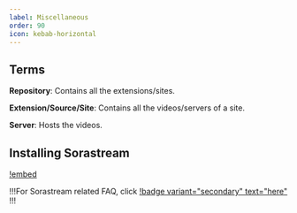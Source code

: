 ```yaml
---
label: Miscellaneous
order: 90
icon: kebab-horizontal
---
```

## Terms

**Repository**: Contains all the extensions/sites.

**Extension/Source/Site**: Contains all the videos/servers of a site.

**Server**: Hosts the videos.


## Installing Sorastream

[!embed](https://www.youtube-nocookie.com/embed/yDuXGAnFQuI)

!!!For Sorastream related FAQ, click [!badge variant="secondary" text="here"](/troubleshooting.md/#sorastream)
!!!
